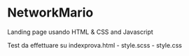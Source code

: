 # NetworkMario
Landing page usando HTML & CSS and Javascript

Test da effettuare su indexprova.html - style.scss - style.css